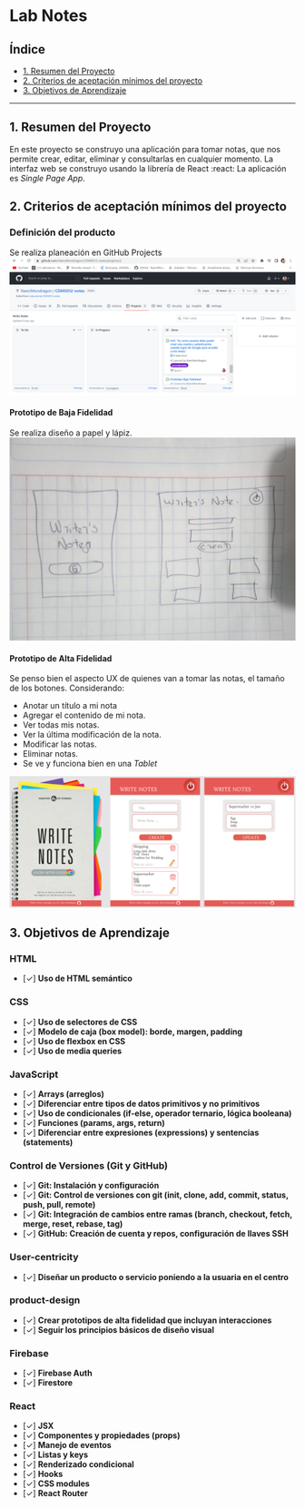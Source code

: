 # Lab Notes

## Índice

* [1. Resumen del Proyecto](#1-resumen-del-proyecto)
* [2. Criterios de aceptación mínimos del proyecto](#2-criterios-de-aceptación-mínimos-del-proyecto)
* [3. Objetivos de Aprendizaje](#3-objetivos-de-aprendizaje)

***

## 1. Resumen del Proyecto

En este proyecto se construyo una aplicación para tomar notas, que nos permite
crear, editar, eliminar y consultarlas en cualquier momento. La interfaz web se construyo usando la librería de React  :react: La aplicación es _Single Page App_.

## 2. Criterios de aceptación mínimos del proyecto

### Definición del producto

Se realiza planeación en GitHub Projects
![Project](/write-notes/src/assets/githubProyect.png)

#### Prototipo de Baja Fidelidad
Se realiza diseño a papel y lápiz.
![Baja Fidelidad](/write-notes/src/assets/bf.jpeg)

#### Prototipo de Alta Fidelidad
Se penso bien el aspecto UX de quienes van a tomar las notas, el tamaño de los botones. Considerando:
* Anotar un título a mi nota
* Agregar el contenido de mi nota.
* Ver todas mis notas.
* Ver la última modificación de la nota.
* Modificar las notas.
* Eliminar notas.
* Se ve y funciona bien en una _Tablet_

![Alta Fidelidad](/write-notes/src/assets/af.png)



## 3. Objetivos de Aprendizaje

### HTML

- [✓] **Uso de HTML semántico**

### CSS

- [✓] **Uso de selectores de CSS**
- [✓] **Modelo de caja (box model): borde, margen, padding**
- [✓] **Uso de flexbox en CSS**
- [✓] **Uso de media queries**

### JavaScript

- [✓] **Arrays (arreglos)**
- [✓] **Diferenciar entre tipos de datos primitivos y no primitivos**
- [✓] **Uso de condicionales (if-else, operador ternario, lógica booleana)**
- [✓] **Funciones (params, args, return)**
- [✓] **Diferenciar entre expresiones (expressions) y sentencias (statements)**

### Control de Versiones (Git y GitHub)

- [✓] **Git: Instalación y configuración**
- [✓] **Git: Control de versiones con git (init, clone, add, commit, status, push, pull, remote)**
- [✓] **Git: Integración de cambios entre ramas (branch, checkout, fetch, merge, reset, rebase, tag)**
- [✓] **GitHub: Creación de cuenta y repos, configuración de llaves SSH**

### User-centricity

- [✓] **Diseñar un producto o servicio poniendo a la usuaria en el centro**

### product-design

- [✓] **Crear prototipos de alta fidelidad que incluyan interacciones**
- [✓] **Seguir los principios básicos de diseño visual**

### Firebase

- [✓] **Firebase Auth**
- [✓] **Firestore**

### React

- [✓] **JSX**
- [✓] **Componentes y propiedades (props)**
- [✓] **Manejo de eventos**
- [✓] **Listas y keys**
- [✓] **Renderizado condicional**
- [✓] **Hooks**
- [✓] **CSS modules**
- [✓] **React Router**

